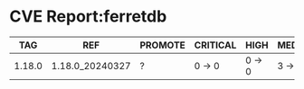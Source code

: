 # CVE Report:ferretdb
|  TAG   |       REF       | PROMOTE | CRITICAL |  HIGH  | MEDIUM |  LOW   | UNKNOWN |
|--------|-----------------|---------|----------|--------|--------|--------|---------|
| 1.18.0 | 1.18.0_20240327 | ?       | 0 -> 0   | 0 -> 0 | 3 -> 3 | 0 -> 0 | 0 -> 0  |
